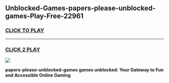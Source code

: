
## Unblocked-Games-papers-please-unblocked-games-Play-Free-22961
<h3>
<a href="https://premium76.site?title=papers-please-unblocked-games&ref=18A1">CLICK TO PLAY</a></h3>
<hr>

<h3>
<a href="https://premium76.site?title=papers-please-unblocked-games&ref=18A1">CLICK 2 PLAY</a>
  
</h3>

<a href="https://premium76.site?title=papers-please-unblocked-games&ref=18A1"><img src="https://clearcache.store/games.png"></a>


**papers-please-unblocked-games games unblocked: Your Gateway to Fun and Accessible Online Gaming**
